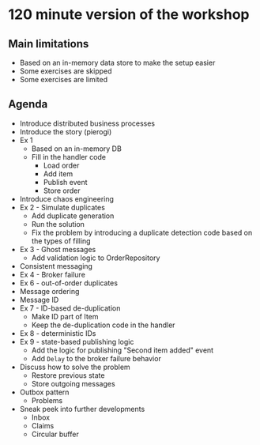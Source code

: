 # 120 minute version of the workshop

## Main limitations

- Based on an in-memory data store to make the setup easier
- Some exercises are skipped
- Some exercises are limited

## Agenda

- Introduce distributed business processes
- Introduce the story (pierogi)
- Ex 1
  - Based on an in-memory DB
  - Fill in the handler code
    - Load order
    - Add item
    - Publish event
    - Store order
- Introduce chaos engineering
- Ex 2 - Simulate duplicates
  - Add duplicate generation
  - Run the solution
  - Fix the problem by introducing a duplicate detection code based on the types of filling
- Ex 3 - Ghost messages
  - Add validation logic to OrderRepository
- Consistent messaging
- Ex 4 - Broker failure
- Ex 6 - out-of-order duplicates
- Message ordering
- Message ID
- Ex 7 - ID-based de-duplication
  - Make ID part of Item
  - Keep the de-duplication code in the handler
- Ex 8 - deterministic IDs
- Ex 9 - state-based publishing logic
  - Add the logic for publishing "Second item added" event
  - Add `Delay` to the broker failure behavior
- Discuss how to solve the problem
  - Restore previous state
  - Store outgoing messages
- Outbox pattern
  - Problems
- Sneak peek into further developments
  - Inbox
  - Claims
  - Circular buffer